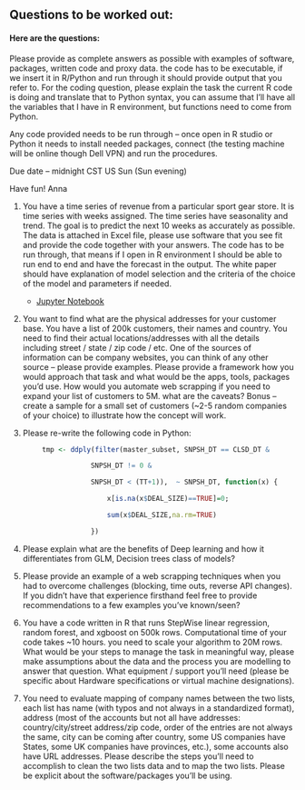 ## Questions to be worked out:

#### Here are the questions: 

Please provide as complete answers as possible with examples of software, packages, written code and proxy data.  the code has to be executable, if we insert it in R/Python and run through it should provide output that you refer to. For the coding question, please explain the task the current R code is doing and translate that to Python syntax, you can assume that I’ll have all the variables that I have in R environment, but functions need to come from Python.

Any code provided needs to be run through – once open in R studio or Python it needs to install needed packages, connect (the testing machine will be online though Dell VPN) and run the procedures.

Due date – midnight CST US Sun (Sun evening)

Have fun!
Anna

1. You have a time series of revenue from a particular sport gear store. It is time series with weeks assigned. The time series have seasonality and trend. The goal is to predict the next  10 weeks as accurately as possible. The data is attached in Excel file, please use software that you see fit and provide the code together with your answers. The code has to be run through, that means if I open in R environment I should be able to run end to end and have the forecast in the output. The white paper should have explanation of model selection and the criteria of the choice of the model and parameters if needed.
    - [Jupyter Notebook](https://github.com/srihari4mbatech/timeseries1/blob/master/TimeSeries.ipynb)


2. You want to find what are the physical addresses for your customer base. You have a list of 200k customers, their names and country. You need to find their actual locations/addresses with all the details including street / state / zip code / etc. One of the sources of information can be company websites, you can think of any other source – please provide examples. Please provide a framework how you would approach that task and what would be the apps, tools, packages you’d use. How would you automate web scrapping if you need to expand your list of customers to 5M. what are the caveats?  Bonus – create a sample for a small set of customers (~2-5 random companies of your choice) to illustrate how the concept will work.


3. Please re-write the following code in Python:

``` R
        tmp <- ddply(filter(master_subset, SNPSH_DT == CLSD_DT &

                    SNPSH_DT != 0 &

                    SNPSH_DT < (TT+1)),  ~ SNPSH_DT, function(x) {

                        x[is.na(x$DEAL_SIZE)==TRUE]=0;

                        sum(x$DEAL_SIZE,na.rm=TRUE)

                    })
```

4. Please explain what are the benefits of Deep learning and how it differentiates from GLM, Decision trees class of models?

5. Please provide an example of a web scrapping techniques when you had to overcome challenges (blocking, time outs, reverse API changes). If you didn’t have that experience firsthand feel free to provide recommendations to a few examples you’ve known/seen?
    

6. You have a code written in R that runs StepWise linear regression, random forest, and xgboost on 500k rows. Computational time of your code takes ~10 hours. you need to scale your algorithm to 20M rows. What would be your steps to manage the task in meaningful way, please make assumptions about the data and the process you are modelling to answer that question. What equipment / support you’ll  need (please be specific about Hardware specifications or virtual machine designations).

7. You need to evaluate mapping of company names between the two lists, each list has name (with typos and not always in a standardized format), address (most of the accounts but not all have addresses: country/city/street address/zip code, order of the entries are not always the same, city can be coming after country, some US companies have States, some UK companies have provinces, etc.), some accounts also have URL addresses. Please describe the steps you’ll need to accomplish to clean the two lists data and to map the two lists. Please be explicit about the software/packages you’ll be using.

  

  